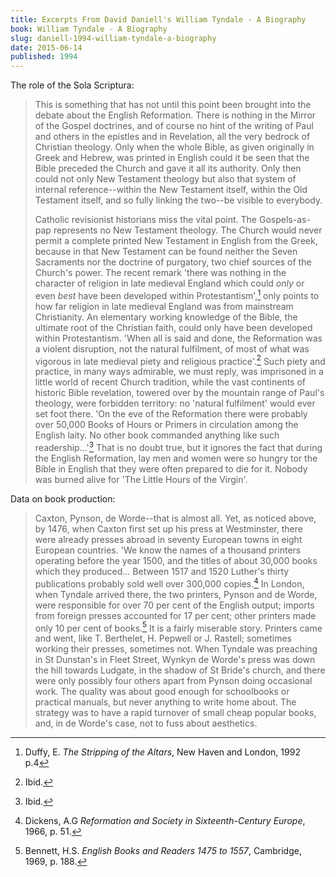 ```yaml
---
title: Excerpts From David Daniell's William Tyndale - A Biography
book: William Tyndale - A Biography
slug: daniell-1994-william-tyndale-a-biography
date: 2015-06-14
published: 1994
---
```


The role of the Sola Scriptura:

> This is something that has not until this point been brought into the debate about the English Reformation. There is nothing in the Mirror of the Gospel doctrines, and of course no hint of the writing of Paul and others in the epistles and in Revelation, all the very bedrock of Christian theology. Only when the whole Bible, as given originally in Greek and Hebrew, was printed in English could it be seen that the Bible preceded the Church and gave it all its authority. Only then could not only New Testament theology but also that system of internal reference--within the New Testament itself, within the Old Testament itself, and so fully linking the two--be visible to everybody.
>
> Catholic revisionist historians miss the vital point. The Gospels-as-pap represents no New Testament theology. The Church would never permit a complete printed New Testament in English from the Greek, because in that New Testament can be found neither the Seven Sacraments nor the doctrine of purgatory, two chief sources of the Church's power. The recent remark 'there was nothing in the character of religion in late medieval England which could *only* or even *best* have been developed within Protestantism',[^37] only points to how far religion in late medieval England was from mainstream Christianity. An elementary working knowledge of the Bible, the ultimate root of the Christian faith, could only have been developed within Protestantism. 'When all is said and done, the Reformation was a violent disruption, not the natural fulfilment, of most of what was vigorous in late medieval piety and religious practice'.[^38] Such piety and practice, in many ways admirable, we must reply, was imprisoned in a little world of recent Church tradition, while the vast continents of historic Bible revelation, towered over by the mountain range of Paul's theology, were forbidden territory: no 'natural fulfilment' would ever set foot there. 'On the eve of the Reformation there were probably over 50,000 Books of Hours or Primers in circulation among the English laity. No other book commanded anything like such readership...'[^39] That is no doubt true, but it ignores the fact that during the English Reformation, lay men and women were so hungry tor the Bible in English that they were often prepared to die for it. Nobody was burned alive for 'The Little Hours of the Virgin'.
>
> [^37]: Duffy, E. *The Stripping of the Altars*, New Haven and London, 1992 p.4
> [^38]: Ibid.
> [^39]: Ibid.

Data on book production:

> Caxton, Pynson, de Worde--that is almost all. Yet, as noticed above, by 1476, when Caxton first set up his press at Westminster, there were already presses abroad in seventy European towns in eight European countries. 'We know the names of a thousand printers operating before the year 1500, and the titles of about 30,000 books which they produced... Between 1517 and 1520 Luther's thirty publications probably sold well over 300,000 copies.[^40] In London, when Tyndale arrived there, the two printers, Pynson and de Worde, were responsible for over 70 per cent of the English output; imports from foreign presses accounted for 17 per cent; other printers made only 10 per cent of books.[^41] It is a fairly miserable story. Printers came and went, like T. Berthelet, H. Pepwell or J. Rastell; sometimes working their presses, sometimes not. When Tyndale was preaching in St Dunstan's in Fleet Street, Wynkyn de Worde's press was down the hill towards Ludgate, in the shadow of St Bride's church, and there were only possibly four others apart from Pynson doing occasional work. The quality was about good enough for schoolbooks or practical manuals, but never anything to write home about. The strategy was to have a rapid turnover of small cheap popular books, and, in de Worde's case, not to fuss about aesthetics.
>
> [^40]: Dickens, A.G *Reformation and Society in Sixteenth-Century Europe*, 1966, p. 51. 
> [^41]: Bennett, H.S. *English Books and Readers 1475 to 1557*, Cambridge, 1969, p. 188.

